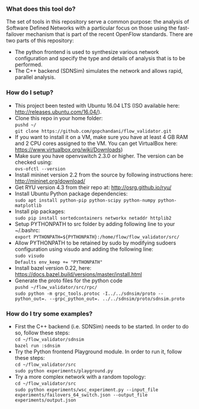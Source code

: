 ### What does this tool do? ###
The set of tools in this repository serve a common purpose: the analysis of Software Defined Networks with a particular focus on those using the fast-failover mechanism that is part of the recent OpenFlow standards. There are two parts of this repository:

* The python frontend is used to synthesize various network configuration and specify the type and details of analysis that is to be performed.
* The C++ backend (SDNSim) simulates the network and allows rapid, parallel analysis.


### How do I setup? ###

* This project been tested with Ubuntu 16.04 LTS (ISO available here: http://releases.ubuntu.com/16.04/). 
* Clone this repo in your home folder:\
```pushd ~/```\
```git clone https://github.com/gopchandani/flow_validator.git```
* If you want to install it on a VM, make sure you have at least 4 GB RAM and 2 CPU cores assigned to the VM. You can get VirtualBox here: https://www.virtualbox.org/wiki/Downloads)
* Make sure you have openvswitch 2.3.0 or higher. The version can be checked using:\
```ovs-ofctl --version```
* Install mininet version 2.2 from the source by following instructions here: http://mininet.org/download/
* Get RYU version 4.3 from their repo at: http://osrg.github.io/ryu/
* Install Ubuntu Python package dependencies:\
``` sudo apt install python-pip python-scipy python-numpy python-matplotlib ```
* Install pip packages:\
``` sudo pip install sortedcontainers networkx netaddr httplib2 ```
* Setup PYTHONPATH to src folder by adding following line to your ~/.bashrc: \
```export PYTHONPATH=${PYTHONPATH}:/home/flow/flow_validator/src/```
* Allow PYTHONPATH to be retained by sudo by modifying sudoers configuration using visudo and adding the following line:\
```sudo visudo```\
```Defaults env_keep += "PYTHONPATH"```
* Install bazel version 0.22, here: https://docs.bazel.build/versions/master/install.html
* Generate the proto files for the python code\
```pushd ~/flow_validator/src/rpc/```\
```sudo python -m grpc_tools.protoc -I../../sdnsim/proto --python_out=. --grpc_python_out=. ../../sdnsim/proto/sdnsim.proto```

### How do I try some examples? ###
* First the C++ backend (i.e. SDNSim) needs to be started. In order to do so, follow these steps:\
```cd ~/flow_validator/sdnsim```\
```bazel run :sdnsim```
* Try the Python frontend Playground module. In order to run it, follow these steps:\
```cd ~/flow_validator/src```\
```sudo python experiments/playground.py```
* Try a more complex network with a random topology:\
```cd ~/flow_validator/src```\
```sudo python experiments/wsc_experiment.py --input_file experiments/failovers_64_switch.json --output_file experiments/output.json```
